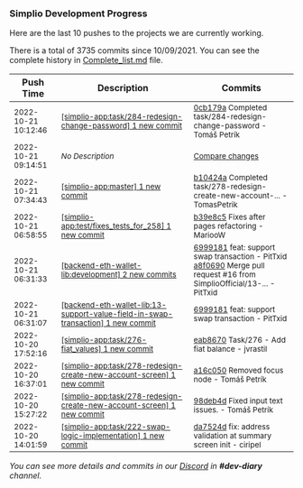 
### Simplio Development Progress

Here are the last 10 pushes to the projects we are currently working.

There is a total of 3735 commits since 10/09/2021. You can see the complete history in
 [Complete_list.md](Complete_list.md) file.

| Push Time | Description | Commits |
| --- | --- | --- |
| <sub>2022-10-21 10:12:46</sub> | <sub>[[simplio-app:task/284\-redesign\-change\-password] 1 new commit](https://github.com/SimplioOfficial/simplio-app/commit/0cb179a14630318eb540933fa5369f1dcad8054b)</sub> | <sub>[0cb179a](https://github.com/SimplioOfficial/simplio-app/commit/0cb179a14630318eb540933fa5369f1dcad8054b) Completed task/284-redesign-change-password - Tomáš Petrík</sub> |
| <sub>2022-10-21 09:14:51</sub> | <sub>_No Description_</sub> | <sub>[Compare changes](https://github.com/SimplioOfficial/simplio-app/compare/b9eae46bd06c...57fbb2890dad)</sub> |
| <sub>2022-10-21 07:34:43</sub> | <sub>[[simplio-app:master] 1 new commit](https://github.com/SimplioOfficial/simplio-app/commit/b10424a656d2233886abb8ef3102108844ed506d)</sub> | <sub>[b10424a](https://github.com/SimplioOfficial/simplio-app/commit/b10424a656d2233886abb8ef3102108844ed506d) Completed task/278-redesign-create-new-account-... - TomasPetrik</sub> |
| <sub>2022-10-21 06:58:55</sub> | <sub>[[simplio-app:test/fixes\_tests\_for\_258] 1 new commit](https://github.com/SimplioOfficial/simplio-app/commit/b39e8c52d3a3719eab934ad0771dd172dabfb971)</sub> | <sub>[b39e8c5](https://github.com/SimplioOfficial/simplio-app/commit/b39e8c52d3a3719eab934ad0771dd172dabfb971) Fixes after pages refactoring - MariooW</sub> |
| <sub>2022-10-21 06:31:33</sub> | <sub>[[backend-eth-wallet-lib:development] 2 new commits](https://github.com/SimplioOfficial/backend-eth-wallet-lib/compare/d004e1dc380a...a8f0690d6ba9)</sub> | <sub>[6999181](https://github.com/SimplioOfficial/backend-eth-wallet-lib/commit/69991811f00e65912cd6c43e64798cceae597717) feat: support swap transaction - PitTxid<br>[a8f0690](https://github.com/SimplioOfficial/backend-eth-wallet-lib/commit/a8f0690d6ba9bdb81ee59ef02a9d3c3dc39a6a4a) Merge pull request #16 from SimplioOfficial/13-... - PitTxid</sub> |
| <sub>2022-10-21 06:31:07</sub> | <sub>[[backend-eth-wallet-lib:13\-support\-value\-field\-in\-swap\-transaction] 1 new commit](https://github.com/SimplioOfficial/backend-eth-wallet-lib/commit/69991811f00e65912cd6c43e64798cceae597717)</sub> | <sub>[6999181](https://github.com/SimplioOfficial/backend-eth-wallet-lib/commit/69991811f00e65912cd6c43e64798cceae597717) feat: support swap transaction - PitTxid</sub> |
| <sub>2022-10-20 17:52:16</sub> | <sub>[[simplio-app:task/276\-fiat\_values] 1 new commit](https://github.com/SimplioOfficial/simplio-app/commit/eab867023af4a2b8c033acc1c1d8641bd05dd55b)</sub> | <sub>[eab8670](https://github.com/SimplioOfficial/simplio-app/commit/eab867023af4a2b8c033acc1c1d8641bd05dd55b) Task/276 - Add fiat balance - jvrastil</sub> |
| <sub>2022-10-20 16:37:01</sub> | <sub>[[simplio-app:task/278\-redesign\-create\-new\-account\-screen] 1 new commit](https://github.com/SimplioOfficial/simplio-app/commit/a16c050fbf5587db0c60be879204527117c8ac5c)</sub> | <sub>[a16c050](https://github.com/SimplioOfficial/simplio-app/commit/a16c050fbf5587db0c60be879204527117c8ac5c) Removed focus node - Tomáš Petrík</sub> |
| <sub>2022-10-20 15:27:22</sub> | <sub>[[simplio-app:task/278\-redesign\-create\-new\-account\-screen] 1 new commit](https://github.com/SimplioOfficial/simplio-app/commit/98deb4dd8e29aec7e3fb8243170e52f0dd7eaf14)</sub> | <sub>[98deb4d](https://github.com/SimplioOfficial/simplio-app/commit/98deb4dd8e29aec7e3fb8243170e52f0dd7eaf14) Fixed input text issues. - Tomáš Petrík</sub> |
| <sub>2022-10-20 14:01:59</sub> | <sub>[[simplio-app:task/222\-swap\-logic\-implementation] 1 new commit](https://github.com/SimplioOfficial/simplio-app/commit/da7524d2a8745e0400c503fc7c548c4461be3ebd)</sub> | <sub>[da7524d](https://github.com/SimplioOfficial/simplio-app/commit/da7524d2a8745e0400c503fc7c548c4461be3ebd) fix: address validation at summary screen init - ciripel</sub> |

_You can see more details and commits in our [Discord](https://discord.gg/aKhjuwZmdP) in **#dev-diary** channel._
